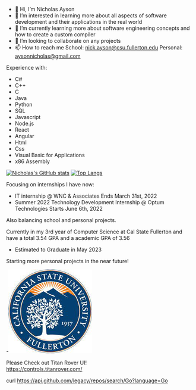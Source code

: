 - 👋 Hi, I’m Nicholas Ayson
- 👀 I’m interested in learning more about all aspects of software development and their applications in the real world  
- 🌱 I’m currently learning more about software engineering concepts and how to create a custom compiler  
- 💞️ I’m looking to collaborate on any projects
- 📫 How to reach me School: nick.ayson@csu.fullerton.edu Personal: aysonnicholas@gmail.com

Experience with:  
- C#
- C++  
- C  
- Java  
- Python   
- SQL  
- Javascript  
- Node.js  
- React  
- Angular  
- Html    
- Css  
- Visual Basic for Applications
- x86 Assembly  

[![Nicholas's GitHub stats](https://github-readme-stats.vercel.app/api?username=nickayson&show_icons=true&theme=radical)](https://github.com/nickayson/github-readme-stats) [![Top Langs](https://github-readme-stats.vercel.app/api/top-langs/?username=nickayson&layout=compact&show_icons=true&theme=radical)](https://github.com/nickayson/github-readme-stats)


Focusing on internships I have now:
- IT internship @ WNC & Associates Ends March 31st, 2022  
- Summer 2022 Technology Development Internship @ Optum Technologies Starts June 6th, 2022   

Also balancing school and personal projects.  

Currently in my 3rd year of Computer Science at Cal State Fullerton and have a total 3.54 GPA and a academic GPA of 3.56
- Estimated to Graduate in May 2023

Starting more personal projects in the near future!  

-![grab-landing-page](https://github.com/nickayson/nickayson/blob/main/download.jpg)

Please Check out Titan Rover UI!  
https://controls.titanrover.com/

curl https://api.github.com/legacy/repos/search/Go?language=Go

<!---
nickayson/nickayson is a ✨ special ✨ repository because its `README.md` (this file) appears on your GitHub profile.
You can click the Preview link to take a look at your changes.
--->
